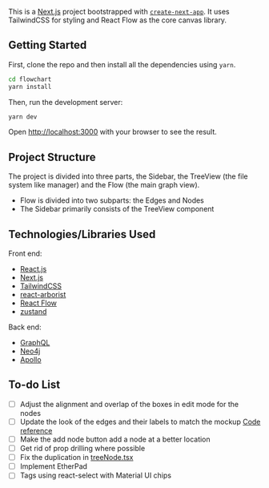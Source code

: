 This is a [Next.js](https://nextjs.org/) project bootstrapped with [`create-next-app`](https://github.com/vercel/next.js/tree/canary/packages/create-next-app). It uses TailwindCSS for styling and React Flow as the core canvas library.

## Getting Started

First, clone the repo and then install all the dependencies using `yarn`.

```bash
cd flowchart
yarn install
```

Then, run the development server:

```bash
yarn dev
```

Open [http://localhost:3000](http://localhost:3000) with your browser to see the result.

## Project Structure

The project is divided into three parts, the Sidebar, the TreeView (the file system like manager) and the Flow (the main graph view).

- Flow is divided into two subparts: the Edges and Nodes
- The Sidebar primarily consists of the TreeView component

## Technologies/Libraries Used

Front end:

- [React.js](https://reactjs.org)
- [Next.js](https://nextjs.org)
- [TailwindCSS](https://tailwindcss.com)
- [react-arborist](https://github.com/brimdata/react-arborist)
- [React Flow](https://reactflow.dev)
- [zustand](https://zustand-demo.pmnd.rs)

Back end:

- [GraphQL](https://graphql.org)
- [Neo4j](https://neo4j.com)
- [Apollo](https://www.apollographql.com)

## To-do List

- [ ] Adjust the alignment and overlap of the boxes in edit mode for the nodes
- [ ] Update the look of the edges and their labels to match the mockup [Code reference](https://github.com/wbkd/react-flow/blob/main/src/components/Edges/SmoothStepEdge.tsx)
- [ ] Make the add node button add a node at a better location
- [ ] Get rid of prop drilling where possible
- [ ] Fix the duplication in [treeNode.tsx](components/TreeView/treeNode.tsx)
- [ ] Implement EtherPad
- [ ] Tags using react-select with Material UI chips